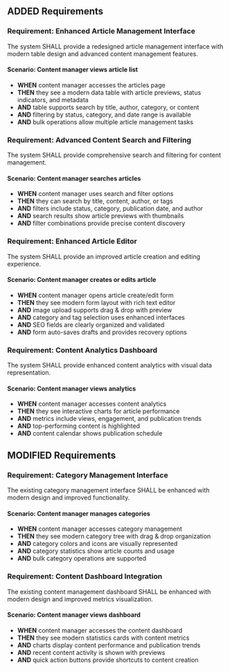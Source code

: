 ## ADDED Requirements

### Requirement: Enhanced Article Management Interface
The system SHALL provide a redesigned article management interface with modern table design and advanced content management features.

#### Scenario: Content manager views article list
- **WHEN** content manager accesses the articles page
- **THEN** they see a modern data table with article previews, status indicators, and metadata
- **AND** table supports search by title, author, category, or content
- **AND** filtering by status, category, and date range is available
- **AND** bulk operations allow multiple article management tasks

### Requirement: Advanced Content Search and Filtering
The system SHALL provide comprehensive search and filtering for content management.

#### Scenario: Content manager searches articles
- **WHEN** content manager uses search and filter options
- **THEN** they can search by title, content, author, or tags
- **AND** filters include status, category, publication date, and author
- **AND** search results show article previews with thumbnails
- **AND** filter combinations provide precise content discovery

### Requirement: Enhanced Article Editor
The system SHALL provide an improved article creation and editing experience.

#### Scenario: Content manager creates or edits article
- **WHEN** content manager opens article create/edit form
- **THEN** they see modern form layout with rich text editor
- **AND** image upload supports drag & drop with preview
- **AND** category and tag selection uses enhanced interfaces
- **AND** SEO fields are clearly organized and validated
- **AND** form auto-saves drafts and provides recovery options

### Requirement: Content Analytics Dashboard
The system SHALL provide enhanced content analytics with visual data representation.

#### Scenario: Content manager views analytics
- **WHEN** content manager accesses content analytics
- **THEN** they see interactive charts for article performance
- **AND** metrics include views, engagement, and publication trends
- **AND** top-performing content is highlighted
- **AND** content calendar shows publication schedule

## MODIFIED Requirements

### Requirement: Category Management Interface
The existing category management interface SHALL be enhanced with modern design and improved functionality.

#### Scenario: Content manager manages categories
- **WHEN** content manager accesses category management
- **THEN** they see modern category tree with drag & drop organization
- **AND** category colors and icons are visually represented
- **AND** category statistics show article counts and usage
- **AND** bulk category operations are supported

### Requirement: Content Dashboard Integration
The existing content management dashboard SHALL be enhanced with modern design and improved metrics visualization.

#### Scenario: Content manager views dashboard
- **WHEN** content manager accesses the content dashboard
- **THEN** they see modern statistics cards with content metrics
- **AND** charts display content performance and publication trends
- **AND** recent content activity is shown with previews
- **AND** quick action buttons provide shortcuts to content creation
